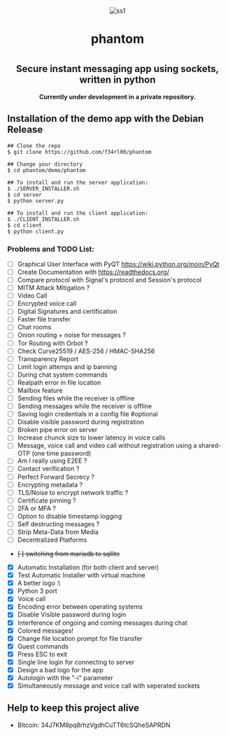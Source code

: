 <div align="center">
  <p align="center">
    <img alt="ss1" src="https://raw.githubusercontent.com/f34rl00/phantom/main/images/logo_6_scaled_white.png">
  </p>
  <h1>
    phantom
  <h1>
  <h2>
    Secure instant messaging app using sockets, written in python
  </h2>
  <b>
    Currently under development in a private repository.
  </b>
</div>

## Installation of the demo app with the Debian Release
```
## Clone the repo
$ git clone https://github.com/f34rl00/phantom

## Change your directory
$ cd phantom/demo/phantom

## To install and run the server application:
$ ./SERVER_INSTALLER.sh
$ cd server
$ python server.py

## To install and run the client application:
$ ./CLIENT_INSTALLER.sh
$ cd client
$ python client.py
```

### Problems and TODO List:
- [ ] Graphical User Interface with PyQT https://wiki.python.org/moin/PyQt
- [ ] Create Documentation with https://readthedocs.org/
- [ ] Compare protocol with Signal's protocol and Session's protocol
- [ ] MITM Attack Mitigation ?
- [ ] Video Call
- [ ] Encrypted voice call
- [ ] Digital Signatures and certification
- [ ] Faster file transfer
- [ ] Chat rooms
- [ ] Onion routing + noise for messages ?
- [ ] Tor Routing with Orbot ?
- [ ] Check Curve25519 / AES-256 / HMAC-SHA256
- [ ] Transparency Report
- [ ] Limit login attemps and ip banning
- [ ] During chat system commands
- [ ] Realpath error in file location
- [ ] Mailbox feature
- [ ] Sending files while the receiver is offline
- [ ] Sending messages while the receiver is offline
- [ ] Saving login credentials in a config file #optional
- [ ] Disable visible password during registration
- [ ] Broken pipe error on server
- [ ] Increase chunck size to lower latency in voice calls
- [ ] Message, voice call and video call without registration using a shared-OTP (one time password)
- [ ] Am I really using E2EE ?
- [ ] Contact verification ?
- [ ] Perfect Forward Secrecy ?
- [ ] Encrypting metadata ?
- [ ] TLS/Noise to encrypt network traffic ?
- [ ] Certificate pinning ?
- [ ] 2FA or MFA ?
- [ ] Option to disable timestamp logging
- [ ] Self destructing messages ?
- [ ] Strip Meta-Data from Media
- [ ] Decentralized Platforms
- ~~[ ] switching from mariadb to sqllite~~
- [x] Automatic Installation (for both client and server)
- [x] Test Automatic Installer with virtual machine
- [x] A better logo :\
- [x] Python 3 port
- [x] Voice call
- [x] Encoding error between operating systems
- [x] Disable Visible password during login
- [x] Interference of ongoing and coming messages during chat
- [x] Colored messages!
- [x] Change file location prompt for file transfer
- [x] Guest commands
- [x] Press ESC to exit
- [x] Single line login for connecting to server
- [x] Design a bad logo for the app
- [x] Autologin with the "-i" parameter
- [x] Simultaneously message and voice call with seperated sockets

## Help to keep this project alive
- Bitcoin: 34J7KM8pq8rhzVgdhCuTT6tcSQheSAPRDN
